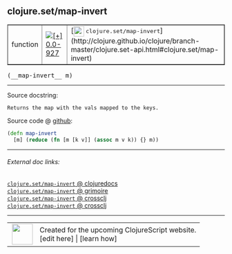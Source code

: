 ## clojure.set/map-invert



 <table border="1">
<tr>
<td>function</td>
<td><a href="https://github.com/cljsinfo/cljs-api-docs/tree/0.0-927"><img valign="middle" alt="[+] 0.0-927" title="Added in 0.0-927" src="https://img.shields.io/badge/+-0.0--927-lightgrey.svg"></a> </td>
<td>
[<img height="24px" valign="middle" src="http://i.imgur.com/1GjPKvB.png"> <samp>clojure.set/map-invert</samp>](http://clojure.github.io/clojure/branch-master/clojure.set-api.html#clojure.set/map-invert)
</td>
</tr>
</table>


 <samp>
(__map-invert__ m)<br>
</samp>

---





Source docstring:

```
Returns the map with the vals mapped to the keys.
```


Source code @ [github](https://github.com/clojure/clojurescript/blob/r1895/src/cljs/clojure/set.cljs#L98-L100):

```clj
(defn map-invert
  [m] (reduce (fn [m [k v]] (assoc m v k)) {} m))
```

<!--
Repo - tag - source tree - lines:

 <pre>
clojurescript @ r1895
└── src
    └── cljs
        └── clojure
            └── <ins>[set.cljs:98-100](https://github.com/clojure/clojurescript/blob/r1895/src/cljs/clojure/set.cljs#L98-L100)</ins>
</pre>

-->

---



###### External doc links:

[`clojure.set/map-invert` @ clojuredocs](http://clojuredocs.org/clojure.set/map-invert)<br>
[`clojure.set/map-invert` @ grimoire](http://conj.io/store/v1/org.clojure/clojure/1.7.0-beta3/clj/clojure.set/map-invert/)<br>
[`clojure.set/map-invert` @ crossclj](http://crossclj.info/fun/clojure.set/map-invert.html)<br>
[`clojure.set/map-invert` @ crossclj](http://crossclj.info/fun/clojure.set.cljs/map-invert.html)<br>

---

 <table>
<tr><td>
<img valign="middle" align="right" width="48px" src="http://i.imgur.com/Hi20huC.png">
</td><td>
Created for the upcoming ClojureScript website.<br>
[edit here] | [learn how]
</td></tr></table>

[edit here]:https://github.com/cljsinfo/cljs-api-docs/blob/master/cljsdoc/clojure.set_map-invert.cljsdoc
[learn how]:https://github.com/cljsinfo/cljs-api-docs/wiki/cljsdoc-files

<!--

This information was too distracting to show to readers, but I'll leave it
commented here since it is helpful to:

- pretty-print the data used to generate this document
- and show how to retrieve that data



The API data for this symbol:

```clj
{:ns "clojure.set",
 :name "map-invert",
 :signature ["[m]"],
 :history [["+" "0.0-927"]],
 :type "function",
 :full-name-encode "clojure.set_map-invert",
 :source {:code "(defn map-invert\n  [m] (reduce (fn [m [k v]] (assoc m v k)) {} m))",
          :title "Source code",
          :repo "clojurescript",
          :tag "r1895",
          :filename "src/cljs/clojure/set.cljs",
          :lines [98 100]},
 :full-name "clojure.set/map-invert",
 :clj-symbol "clojure.set/map-invert",
 :docstring "Returns the map with the vals mapped to the keys."}

```

Retrieve the API data for this symbol:

```clj
;; from Clojure REPL
(require '[clojure.edn :as edn])
(-> (slurp "https://raw.githubusercontent.com/cljsinfo/cljs-api-docs/catalog/cljs-api.edn")
    (edn/read-string)
    (get-in [:symbols "clojure.set/map-invert"]))
```

-->
